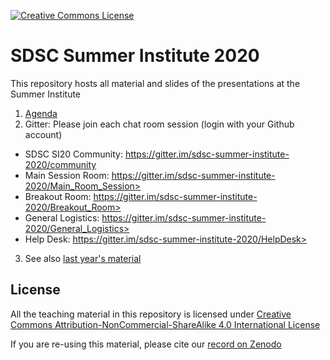 <a rel="license" href="http://creativecommons.org/licenses/by-nc-sa/4.0/"><img alt="Creative Commons License" style="border-width:0" src="https://i.creativecommons.org/l/by-nc-sa/4.0/80x15.png" /></a>


# SDSC Summer Institute 2020

This repository hosts all material and slides of the presentations at the Summer Institute

1. [Agenda](https://si20.sdsc.edu/agenda/)
2. Gitter:  Please join each chat room session (login with your Github account)
  * SDSC SI20 Community: <https://gitter.im/sdsc-summer-institute-2020/community> 
  * Main Session Room: https://gitter.im/sdsc-summer-institute-2020/Main_Room_Session>
  * Breakout Room: https://gitter.im/sdsc-summer-institute-2020/Breakout_Room>
  * General Logistics:  https://gitter.im/sdsc-summer-institute-2020/General_Logistics>
  * Help Desk: https://gitter.im/sdsc-summer-institute-2020/HelpDesk>
3. See also [last year's material](https://github.com/sdsc/sdsc-summer-institute-2019)


## License

All the teaching material in this repository is licensed under [Creative Commons Attribution-NonCommercial-ShareAlike 4.0 International License](https://creativecommons.org/licenses/by-nc-sa/4.0/)

If you are re-using this material, please cite our [record on Zenodo](TODO)
